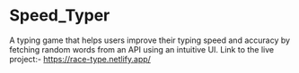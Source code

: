 # Speed_Typer

A typing game that helps users improve their typing speed and accuracy by fetching random words from an API using an intuitive UI.
Link to the live project:- https://race-type.netlify.app/

